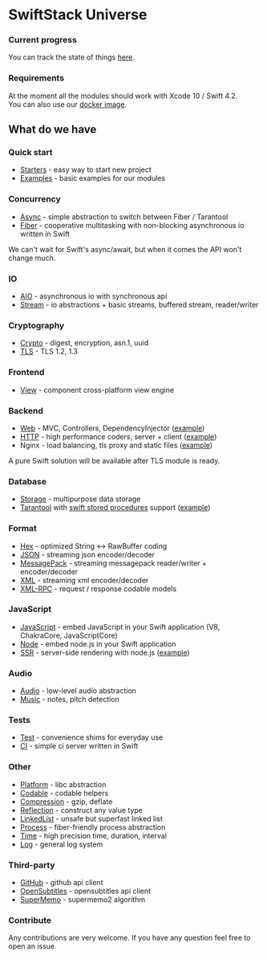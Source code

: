 # SwiftStack Universe

### Current progress
You can track the state of things [here](https://github.com/orgs/swift-stack/projects/1).

### Requirements

At the moment all the modules should work with Xcode 10 / Swift 4.2.<br>
You can also use our [docker image](https://github.com/swift-stack/docker).<br>

## What do we have

### Quick start

* [Starters](https://github.com/swift-stack/starters) - easy way to start new project
* [Examples](https://github.com/swift-stack/examples) - basic examples for our modules

### Concurrency

* [Async](https://github.com/swift-stack/async) - simple abstraction to switch between Fiber / Tarantool
* [Fiber](https://github.com/swift-stack/fiber) - cooperative multitasking with non-blocking asynchronous io written in Swift

We can't wait for Swift's async/await, but when it comes the API won't change much.

### IO

* [AIO](https://github.com/swift-stack/aio) - asynchronous io with synchronous api
* [Stream](https://github.com/swift-stack/stream) - io abstractions + basic streams, buffered stream, reader/writer

### Cryptography

* [Crypto](https://github.com/swift-stack/crypto) - digest, encryption, asn.1, uuid
* [TLS](https://github.com/swift-stack/tls) - TLS 1.2, 1.3

### Frontend

* [View](https://github.com/swift-stack/view) - component cross-platform view engine

### Backend

* [Web](https://github.com/swift-stack/web) - MVC, Controllers, DependencyInjector ([example](https://github.com/swift-stack/examples/tree/master/web))
* [HTTP](https://github.com/swift-stack/http) - high performance coders, server + client ([example](https://github.com/swift-stack/examples/tree/master/http))
* Nginx - load balancing, tls proxy and static files ([example](https://github.com/swift-stack/examples/tree/master/nginx-spa))

A pure Swift solution will be available after TLS module is ready.<br>

### Database

* [Storage](https://github.com/swift-stack/storage) - multipurpose data storage
* [Tarantool](https://github.com/swift-stack/tarantool) with [swift stored procedures](https://github.com/swift-stack/tarantool#tarantool-module) support ([example](https://github.com/swift-stack/examples/tree/master/tarantool))<br>

### Format

* [Hex](https://github.com/swift-stack/hex) - optimized String <-> RawBuffer coding
* [JSON](https://github.com/swift-stack/json) - streaming json encoder/decoder
* [MessagePack](https://github.com/swift-stack/messagepack) - streaming messagepack reader/writer + encoder/decoder
* [XML](https://github.com/swift-stack/xml) - streaming xml encoder/decoder
* [XML-RPC](https://github.com/swift-stack/xml-rpc) - request / response codable models

### JavaScript

* [JavaScript](https://github.com/swift-stack/javascript) - embed JavaScript in your Swift application (V8, ChakraCore, JavaScriptCore)
* [Node](https://github.com/swift-stack/node) - embed node.js in your Swift application
* [SSR](https://github.com/swift-stack/ssr) - server-side rendering with node.js ([example](https://github.com/swift-stack/examples/tree/master/server-side-rendering))

### Audio

* [Audio](https://github.com/swift-stack/audio) - low-level audio abstraction
* [Music](https://github.com/swift-stack/music) - notes, pitch detection

### Tests

* [Test](https://github.com/swift-stack/test) - convenience shims for everyday use
* [CI](https://github.com/swift-stack/continuous-integration) - simple ci server written in Swift

### Other

* [Platform](https://github.com/swift-stack/platform) - libc abstraction
* [Codable](https://github.com/swift-stack/codable) - codable helpers
* [Compression](https://github.com/swift-stack/compression) - gzip, deflate
* [Reflection](https://github.com/swift-stack/reflection) - construct any value type
* [LinkedList](https://github.com/swift-stack/linked-list) - unsafe but superfast linked list
* [Process](https://github.com/swift-stack/process) - fiber-friendly process abstraction
* [Time](https://github.com/swift-stack/time) - high precision time, duration, interval
* [Log](https://github.com/swift-stack/log) - general log system

### Third-party

* [GitHub](https://github.com/swift-stack/github) - github api client
* [OpenSubtitles](https://github.com/swift-stack/opensubtitles) - opensubtitles api client
* [SuperMemo](https://github.com/swift-stack/supermemo) - supermemo2 algorithm

### Contribute

Any contributions are very welcome. If you have any question feel free to open an issue.<br/>
